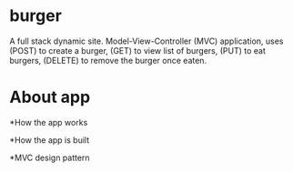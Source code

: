 
# burger

A full stack dynamic site. Model-View-Controller (MVC) application, uses (POST) to create a burger, (GET) to view list of burgers, (PUT) to eat burgers, (DELETE) to remove the burger once eaten. 

# About app
*How the app works

*How the app is built

*MVC design pattern

